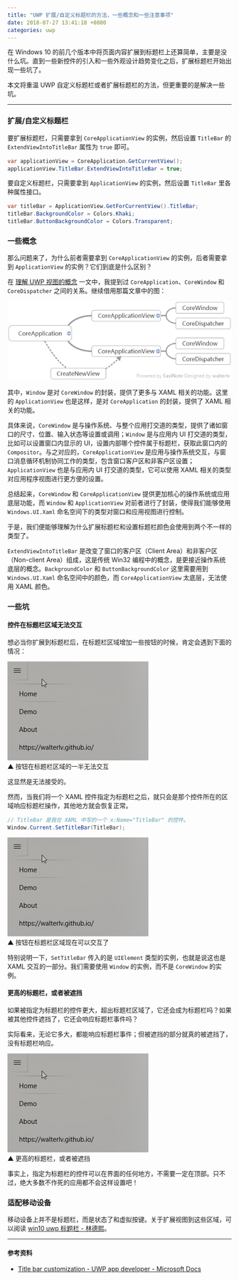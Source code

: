 ```yaml
---
title: "UWP 扩展/自定义标题栏的方法，一些概念和一些注意事项"
date: 2018-07-27 13:41:18 +0800
categories: uwp
---
```


在 Windows 10 的前几个版本中将页面内容扩展到标题栏上还算简单，主要是没什么坑。直到一些新控件的引入和一些外观设计趋势变化之后，扩展标题栏开始出现一些坑了。

本文将重温 UWP 自定义标题栏或者扩展标题栏的方法，但更重要的是解决一些坑。

---

<div id="toc"></div>

### 扩展/自定义标题栏

要扩展标题栏，只需要拿到 `CoreApplicationView` 的实例，然后设置 `TitleBar` 的 `ExtendViewIntoTitleBar` 属性为 `true` 即可。

```csharp
var applicationView = CoreApplication.GetCurrentView();
applicationView.TitleBar.ExtendViewIntoTitleBar = true;
```

要自定义标题栏，只需要拿到 `ApplicationView` 的实例，然后设置 `TitleBar` 里各种属性接口。

```csharp
var titleBar = ApplicationView.GetForCurrentView().TitleBar;
titleBar.BackgroundColor = Colors.Khaki;
titleBar.ButtonBackgroundColor = Colors.Transparent;
```

### 一些概念

那么问题来了，为什么前者需要拿到 `CoreApplicationView` 的实例，后者需要拿到 `ApplicationView` 的实例？它们到底是什么区别？

在 [理解 UWP 视图的概念](/post/show-multiple-views-for-an-uwp-app.html) 一文中，我提到过 `CoreApplication`、`CoreWindow` 和 `CoreDispatcher` 之间的关系。继续借用那篇文章中的图：

![UWP 创建应用视图](/static/posts/2018-07-27-08-48-53.png)

其中，`Window` 是对 `CoreWindow` 的封装，提供了更多与 XAML 相关的功能。这里的 `ApplicationView` 也是这样，是对 `CoreApplication` 的封装，提供了 XAML 相关的功能。

具体来说，`CoreWindow` 是与操作系统、与整个应用打交道的类型，提供了诸如窗口的尺寸、位置、输入状态等设置或调用；`Window` 是与应用内 UI 打交道的类型，比如可以设置窗口内显示的 UI，设置内部哪个控件属于标题栏，获取此窗口内的 `Compositor`。与之对应的，`CoreApplicationView` 是应用与操作系统交互，与窗口消息循环机制协同工作的类型，包含窗口客户区和非客户区设置；`ApplicationView` 也是与应用内 UI 打交道的类型，它可以使用 XAML 相关的类型对应用程序视图进行更方便的设置。

总结起来，`CoreWindow` 和 `CoreApplicationView` 提供更加核心的操作系统或应用底层功能，而 `Window` 和 `ApplicationView` 对前者进行了封装，使得我们能够使用 `Windows.UI.Xaml` 命名空间下的类型对窗口和应用视图进行控制。

于是，我们便能够理解为什么扩展标题栏和设置标题栏颜色会使用到两个不一样的类型了。

`ExtendViewIntoTitleBar` 是改变了窗口的客户区（Client Area）和非客户区（Non-client Area）组成，这是传统 Win32 编程中的概念，是更接近操作系统底层的概念。`BackgroundColor` 和 `ButtonBackgroundColor` 这里需要用到 `Windows.UI.Xaml` 命名空间中的颜色，而 `CoreApplicationView` 太底层，无法使用 XAML 颜色。

### 一些坑

#### 控件在标题栏区域无法交互

想必当你扩展到标题栏后，在标题栏区域增加一些按钮的时候，肯定会遇到下面的情况：

![控件的一半无法交互](/static/posts/2018-07-27-not-interactive.gif)  
▲ 按钮在标题栏区域的一半无法交互

这显然是无法接受的。

然而，当我们将一个 XAML 控件指定为标题栏之后，就只会是那个控件所在的区域响应标题栏操作，其他地方就会恢复正常。

```csharp
// TitleBar 是我在 XAML 中写的一个 x:Name="TitleBar" 的控件。
Window.Current.SetTitleBar(TitleBar);
```

![设置了一个标题栏](/static/posts/2018-07-27-not-interactive.gif)  
▲ 按钮在标题栏区域现在可以交互了

特别说明一下，`SetTitleBar` 传入的是 `UIElement` 类型的实例，也就是说这也是 XAML 交互的一部分。我们需要使用 `Window` 的实例，而不是 `CoreWindow` 的实例。

#### 更高的标题栏，或者被遮挡

如果被指定为标题栏的控件更大，超出标题栏区域了，它还会成为标题栏吗？如果被其他控件遮挡了，它还会响应标题栏事件吗？

实际看来，无论它多大，都能响应标题栏事件；但被遮挡的部分就真的被遮挡了，没有标题栏响应。

![更高的标题栏，或者被遮挡](/static/posts/2018-07-27-not-interactive.gif)  
▲ 更高的标题栏，或者被遮挡

事实上，指定为标题栏的控件可以在界面的任何地方，不需要一定在顶部。只不过，绝大多数不作死的应用都不会这样设置吧！

### 适配移动设备

移动设备上并不是标题栏，而是状态了和虚拟按键。关于扩展视图到这些区域，可以阅读 [win10 uwp 标题栏 - 林德熙](https://lindexi.gitee.io/post/win10-uwp-%E6%A0%87%E9%A2%98%E6%A0%8F.html)。

---

#### 参考资料

- [Title bar customization - UWP app developer - Microsoft Docs](https://docs.microsoft.com/en-us/windows/uwp/design/shell/title-bar)
